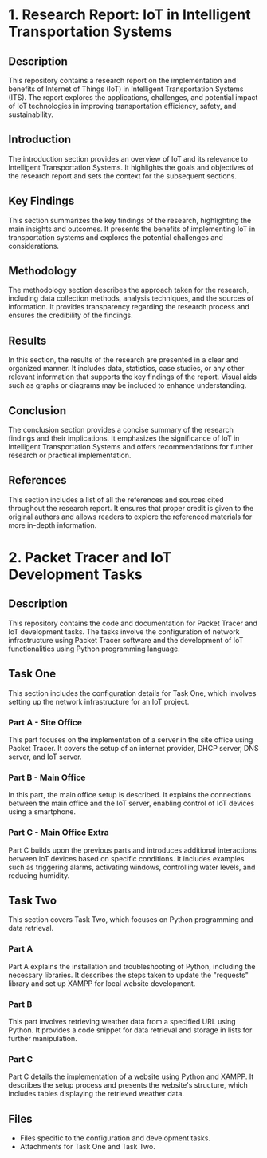 # 1. Research Report: IoT in Intelligent Transportation Systems

## Description
This repository contains a research report on the implementation and benefits of Internet of Things (IoT) in Intelligent Transportation Systems (ITS). The report explores the applications, challenges, and potential impact of IoT technologies in improving transportation efficiency, safety, and sustainability.

## Introduction
The introduction section provides an overview of IoT and its relevance to Intelligent Transportation Systems. It highlights the goals and objectives of the research report and sets the context for the subsequent sections.

## Key Findings
This section summarizes the key findings of the research, highlighting the main insights and outcomes. It presents the benefits of implementing IoT in transportation systems and explores the potential challenges and considerations.

## Methodology
The methodology section describes the approach taken for the research, including data collection methods, analysis techniques, and the sources of information. It provides transparency regarding the research process and ensures the credibility of the findings.

## Results
In this section, the results of the research are presented in a clear and organized manner. It includes data, statistics, case studies, or any other relevant information that supports the key findings of the report. Visual aids such as graphs or diagrams may be included to enhance understanding.

## Conclusion
The conclusion section provides a concise summary of the research findings and their implications. It emphasizes the significance of IoT in Intelligent Transportation Systems and offers recommendations for further research or practical implementation.

## References
This section includes a list of all the references and sources cited throughout the research report. It ensures that proper credit is given to the original authors and allows readers to explore the referenced materials for more in-depth information.


# 2. Packet Tracer and IoT Development Tasks

## Description
This repository contains the code and documentation for Packet Tracer and IoT development tasks. The tasks involve the configuration of network infrastructure using Packet Tracer software and the development of IoT functionalities using Python programming language.

## Task One
This section includes the configuration details for Task One, which involves setting up the network infrastructure for an IoT project.

### Part A - Site Office
This part focuses on the implementation of a server in the site office using Packet Tracer. It covers the setup of an internet provider, DHCP server, DNS server, and IoT server.

### Part B - Main Office
In this part, the main office setup is described. It explains the connections between the main office and the IoT server, enabling control of IoT devices using a smartphone.

### Part C - Main Office Extra
Part C builds upon the previous parts and introduces additional interactions between IoT devices based on specific conditions. It includes examples such as triggering alarms, activating windows, controlling water levels, and reducing humidity.

## Task Two
This section covers Task Two, which focuses on Python programming and data retrieval.

### Part A
Part A explains the installation and troubleshooting of Python, including the necessary libraries. It describes the steps taken to update the "requests" library and set up XAMPP for local website development.

### Part B
This part involves retrieving weather data from a specified URL using Python. It provides a code snippet for data retrieval and storage in lists for further manipulation.

### Part C
Part C details the implementation of a website using Python and XAMPP. It describes the setup process and presents the website's structure, which includes tables displaying the retrieved weather data.

## Files
- Files specific to the configuration and development tasks.
- Attachments for Task One and Task Two.


